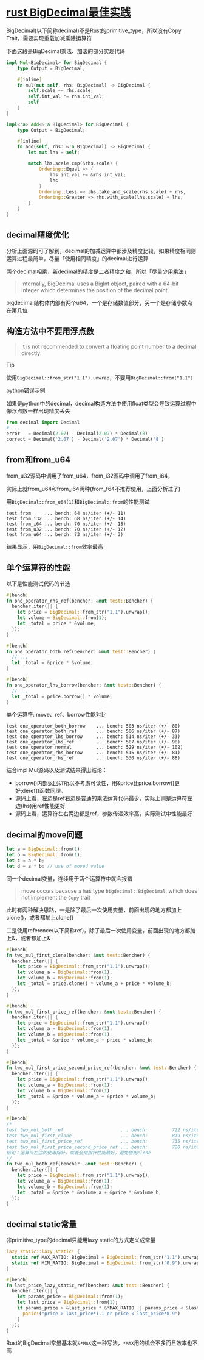 # [rust BigDecimal最佳实践](/2020/05/rust_bigdecimal.md)

BigDecimal(以下简称decimal)不是Rust的primitive_type，所以没有Copy Trait，需要实现重载加减乘除运算符

下面这段是BigDecimal乘法、加法的部分实现代码

```rust
impl Mul<BigDecimal> for BigDecimal {
    type Output = BigDecimal;

    #[inline]
    fn mul(mut self, rhs: BigDecimal) -> BigDecimal {
        self.scale += rhs.scale;
        self.int_val *= rhs.int_val;
        self
    }
}

impl<'a> Add<&'a BigDecimal> for BigDecimal {
    type Output = BigDecimal;

    #[inline]
    fn add(self, rhs: &'a BigDecimal) -> BigDecimal {
        let mut lhs = self;

        match lhs.scale.cmp(&rhs.scale) {
            Ordering::Equal => {
                lhs.int_val += &rhs.int_val;
                lhs
            }
            Ordering::Less => lhs.take_and_scale(rhs.scale) + rhs,
            Ordering::Greater => rhs.with_scale(lhs.scale) + lhs,
        }
    }
}   
```

## decimal精度优化

分析上面源码可了解到，decimal的加减运算中都涉及精度比较，如果精度相同则运算过程最简单，尽量「使用相同精度」的decimal进行运算

两个decimal相乘，新decimal的精度是二者精度之和，所以「尽量少用乘法」

> Internally, BigDecimal uses a BigInt object, paired with a 64-bit integer which determines the position of the decimal point

bigdecimal结构体内部有两个u64，一个是存储数值部分，另一个是存储小数点在第几位

## 构造方法中不要用浮点数

> It is not recommended to convert a floating point number to a decimal directly

> [!TIP]
> 使用`BigDecimal::from_str("1.1").unwrap`，不要用`BigDecimal::from("1.1")`

<i class="fa fa-hashtag"></i>
python错误示例

如果是python中的decimal，decimal构造方法中使用float类型会导致运算过程中像浮点数一样出现精度丢失

```python
from decimal import Decimal
# ...
error   = Decimal(2.07) - Decimal(2.07) * Decimal(8)
correct = Decimal('2.07') - Decimal('2.07') * Decimal('8')
```

## from和from_u64

from_u32源码中调用了from_u64，from_i32源码中调用了from_i64，

实际上就from_u64和from_i64两种(from_f64不推荐使用，上面分析过了)

用`BigDecimal::from_u64(1)`和`BigDecimal::from`的性能测试

```
test from     ... bench: 64 ns/iter (+/- 11)
test from_i32 ... bench: 68 ns/iter (+/- 14)
test from_i64 ... bench: 70 ns/iter (+/- 15)
test from_u32 ... bench: 70 ns/iter (+/- 12)
test from_u64 ... bench: 73 ns/iter (+/- 3)
```

结果显示，用`BigDecimal::from`效率最高

## 单个运算符的性能

以下是性能测试代码的节选

```rust
#[bench]
fn one_operator_rhs_ref(bencher: &mut test::Bencher) {
  bencher.iter(|| {
    let price = BigDecimal::from_str("1.1").unwrap();
    let volume = BigDecimal::from(1);
    let _total = price * &volume;
  });
}

#[bench]
fn one_operator_both_ref(bencher: &mut test::Bencher) {
  // ...
  let _total = &price * &volume;
}

#[bench]
fn one_operator_lhs_borrow(bencher: &mut test::Bencher) {
  // ...
  let _total = price.borrow() * volume;
}
```

单个运算符: move、ref、borrow性能对比

```
test one_operator_both_borrow    ... bench: 503 ns/iter (+/- 80)
test one_operator_both_ref       ... bench: 506 ns/iter (+/- 87)
test one_operator_lhs_borrow     ... bench: 514 ns/iter (+/- 33)
test one_operator_lhs_ref        ... bench: 507 ns/iter (+/- 98)
test one_operator_normal         ... bench: 529 ns/iter (+/- 102)
test one_operator_rhs_borrow     ... bench: 515 ns/iter (+/- 81)
test one_operator_rhs_ref        ... bench: 530 ns/iter (+/- 88)
```

结合impl Mul源码以及测试结果得出结论：

- borrow()内部返回`&T`所以不考虑可读性，用&price比price.borrow()更好;deref()函数同理。
- 源码上看，左边是ref右边是普通的乘法运算代码最少，实际上则是运算符左边(lhs)用ref性能更好
- 源码上看，运算符左右两边都是ref，参数传递效率高，实际测试中性能最好

## decimal的move问题

```rust
let a = BigDecimal::from(1);
let b = BigDecimal::from(1);
let c = a * b;
let d = a * b; // use of moved value
```

同一个decimal变量，连续用于两个运算符中就会报错

> move occurs because `a` has type `bigdecimal::BigDecimal`, which does not implement the `Copy` trait

此时有两种解决思路，一是除了最后一次使用变量，前面出现的地方都加上clone()，或者都加上clone()

二是使用reference(以下简称ref)，除了最后一次使用变量，前面出现的地方都加上&，或者都加上&

```rust
#[bench]
fn two_mul_first_clone(bencher: &mut test::Bencher) {
  bencher.iter(|| {
    let price = BigDecimal::from_str("1.1").unwrap();
    let volume_a = BigDecimal::from(1);
    let volume_b = BigDecimal::from(1);
    let _total = price.clone() * volume_a + price * volume_b;
  });
}

#[bench]
fn two_mul_first_price_ref(bencher: &mut test::Bencher) {
  bencher.iter(|| {
    let price = BigDecimal::from_str("1.1").unwrap();
    let volume_a = BigDecimal::from(1);
    let volume_b = BigDecimal::from(1);
    let _total = &price * volume_a + price * volume_b;
  });
}

#[bench]
fn two_mul_first_price_second_price_ref(bencher: &mut test::Bencher) {
  bencher.iter(|| {
    let price = BigDecimal::from_str("1.1").unwrap();
    let volume_a = BigDecimal::from(1);
    let volume_b = BigDecimal::from(1);
    let _total = &price * volume_a + &price * volume_b;
  });
}

#[bench]
/*
test two_mul_both_ref                     ... bench:         722 ns/iter (+/- 83)
test two_mul_first_clone                  ... bench:         819 ns/iter (+/- 128)
test two_mul_first_price_ref              ... bench:         735 ns/iter (+/- 122)
test two_mul_first_price_second_price_ref ... bench:         720 ns/iter (+/- 121)
结论：运算符左边的使用指针，或者全用指针性能最好，避免使用clone
*/
fn two_mul_both_ref(bencher: &mut test::Bencher) {
  bencher.iter(|| {
    let price = BigDecimal::from_str("1.1").unwrap();
    let volume_a = BigDecimal::from(1);
    let volume_b = BigDecimal::from(1);
    let _total = &price * &volume_a + &price * &volume_b;
  });
}
```

## decimal static常量

非primitive_type的decimal只能用lazy static的方式定义成常量

```rust
lazy_static::lazy_static! {
  static ref MAX_RATIO: BigDecimal = BigDecimal::from_str("1.1").unwrap();
  static ref MIN_RATIO: BigDecimal = BigDecimal::from_str("0.9").unwrap();
}

#[bench]
fn last_price_lazy_static_ref(bencher: &mut test::Bencher) {
  bencher.iter(|| {
    let params_price = BigDecimal::from(1);
    let last_price = BigDecimal::from(1);
    if params_price > &last_price * &*MAX_RATIO || params_price < &last_price * &*MIN_RATIO {
      panic!("price > last_price*1.1 or price < last_price*0.9")
    }
  });
}
```

Rust的BigDecimal常量基本就`&*MAX`这一种写法，`*MAX`用的机会不多而且效率也不高
